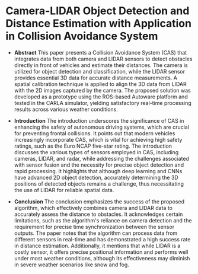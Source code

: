 # Camera-LIDAR Object Detection and Distance Estimation with Application in Collision Avoidance System

- **Abstract**
This paper presents a Collision Avoidance System (CAS) that integrates data from both camera and LIDAR sensors to detect obstacles directly in front of vehicles and estimate their distances.
The camera is utilized for object detection and classification, while the LIDAR sensor provides essential 3D data for accurate distance measurements.
A spatial calibration technique is applied to align the 3D data from LIDAR with the 2D images captured by the camera.
The proposed solution was developed as a prototype using the ROS-based Autoware platform and tested in the CARLA simulator, yielding satisfactory real-time processing results across various weather conditions.


- **Introduction**
The introduction underscores the significance of CAS in enhancing the safety of autonomous driving systems, which are crucial for preventing frontal collisions.
It points out that modern vehicles increasingly incorporate CAS, which is vital for achieving high safety ratings, such as the Euro NCAP five-star rating.
The introduction discusses the various types of sensors employed in CAS, including cameras, LIDAR, and radar, while addressing the challenges associated with sensor fusion and the necessity for precise object detection and rapid processing.
It highlights that although deep learning and CNNs have advanced 2D object detection, accurately determining the 3D positions of detected objects remains a challenge, thus necessitating the use of LIDAR for reliable spatial data.


- **Conclusion**
The conclusion emphasizes the success of the proposed algorithm, which effectively combines camera and LIDAR data to accurately assess the distance to obstacles.
It acknowledges certain limitations, such as the algorithm's reliance on camera detection and the requirement for precise time synchronization between the sensor outputs.
The paper notes that the algorithm can process data from different sensors in real-time and has demonstrated a high success rate in distance estimation.
Additionally, it mentions that while LIDAR is a costly sensor, it offers precise positional information and performs well under most weather conditions, although its effectiveness may diminish in severe weather scenarios like snow and fog.
